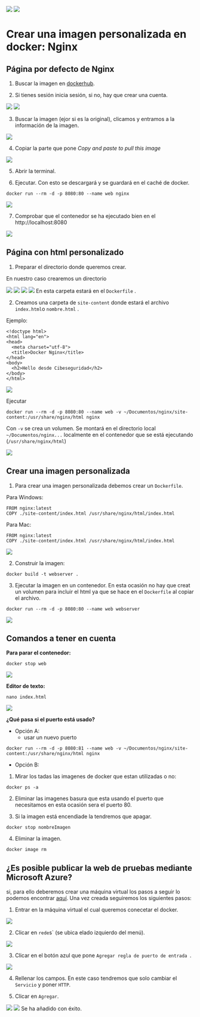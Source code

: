![](img/Cabecera_Logo.png)
![](img/logo.jpeg)

# Crear una imagen personalizada en docker: Nginx

## Página por defecto de Nginx

1. Buscar la imagen en [dockerhub](https://hub.docker.com/). 

2. Si tienes sesión inicia sesión, si no, hay que crear una cuenta.

![](img/1.png)
![](img/2.png)

3. Buscar la imagen (ejor si es la original), clicamos y entramos a la información de la imagen. 

![](img/3.png)

4. Copiar la parte que pone *Copy and paste to pull this image*

![](img/4.png)

5. Abrir la terminal.

6. Ejecutar. Con esto se descargará y se guardará en el caché de docker.

```
docker run --rm -d -p 8080:80 --name web nginx
```

![](img/5.png)

7. Comprobar que el contenedor se ha ejecutado bien en el http://localhost:8080 

![](img/6.png)

## Página con html personalizado

1. Preparar el directorio donde queremos crear.

En nuestro caso crearemos un directorio 

![](img/7.png)
![](img/8.png)
![](img/9.png)
![](img/10.png)
En esta carpeta estará en el `Dockerfile` . 

2. Creamos una carpeta de `site-content` donde estará el archivo `index.html`o `nombre.html` . 

Ejemplo:

```
<!doctype html>
<html lang="en">
<head>
  <meta charset="utf-8">
  <title>Docker Nginx</title>
</head>
<body>
  <h2>Hello desde Cibeseguridad</h2>
</body>
</html>
``` 
![](img/11.png)



Ejecutar 

```
docker run --rm -d -p 8080:80 --name web -v ~/Documentos/nginx/site-content:/usr/share/nginx/html nginx
```

Con `-v` se crea un volumen. 
Se montará en el directorio local `~/Documentos/nginx...` localmente en el contenedor que se está ejecutando (`/usr/share/nginx/html`)

![](img/12.png)

## Crear una imagen personalizada

1. Para crear una imagen personalizada debemos crear un `Dockerfile`. 

Para Windows:
```
FROM nginx:latest
COPY ./site-content/index.html /usr/share/nginx/html/index.html
```

Para Mac:
```
FROM nginx:latest
COPY ./site-content/index.html /usr/share/nginx/html/index.html
```
![](img/102.png)

2. Construir la imagen:

```
docker build -t webserver .
```

3. Ejecutar la imagen en un contenedor. En esta ocasión no hay que creat un volumen para incluir el html ya que se hace en el `Dockerfile` al copiar el archivo.

```
docker run --rm -d -p 8080:80 --name web webserver
```
![](img/20.png)


## Comandos a tener en cuenta 

**Para parar el contenedor:**

```
docker stop web
```
![](img/100.png)

**Editor de texto:**

```
nano index.html
```
![](img/101.png)


**¿Qué pasa si el puerto está usado?**

- Opción A:
    -  usar un nuevo puerto 

```
docker run --rm -d -p 8080:81 --name web -v ~/Documentos/nginx/site-content:/usr/share/nginx/html nginx
```

- Opción B:

1.  Mirar los tadas las imagenes de docker que estan utilizadas o no:

```
docker ps -a
```

2.  Eliminar las imagenes basura que esta usando el puerto que necesitamos en esta ocasión sera el puerto 80.

3.  Si la imagen está encendiade la tendremos que apagar.

```
docker stop nombreImagen
```

4. Eliminar la imagen. 


```
docker image rm 
```


## ¿Es posible publicar la web de pruebas mediante Microsoft Azure?

si, para ello deberemos crear una máquina virtual los pasos a seguir lo podemos encontrar [aquí](https://docs.google.com/document/d/13vzsd1948ccYS50FjtDKF9dn6-qeVR1Cd3_X9rAe_Zk/edit?usp=sharing). Una vez creada seguiremos los siguientes pasos:

1. Entrar en la máquina virtual el cual queremos conecetar el docker. 

![](img/M1.png)

2. Clicar en `rede`s` (se ubica elado izquierdo del menú). 

![](img/M2.png)

3. Clicar en el botón azul que pone `Agregar regla de puerto de entrada `.

![](img/M3.png)

4. Rellenar los campos. En este caso tendremos que solo cambiar el `Servicio` y poner `HTTP`. 

5. Clicar en `Agregar`. 

![](img/M4.png)
![](img/M5.png)
Se ha añadido con éxito.

